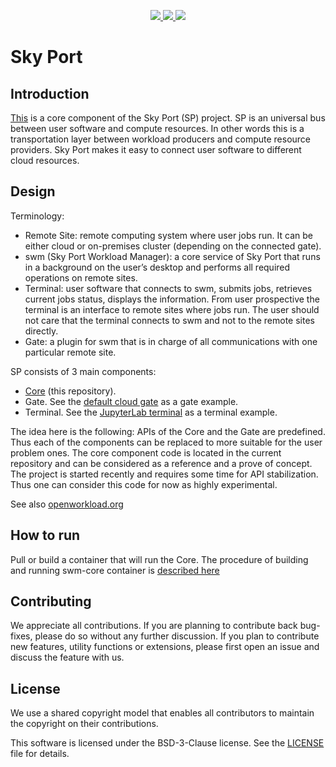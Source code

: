 <p align="center">
    <a href="https://www.erlang.org/" alt="Supported Erlang version">
        <img src="https://img.shields.io/badge/Erlang-24-green.svg" />
    </a>
    <a href="https://github.com/openworkload/swm-core/actions/workflows/erlang.yml" alt="Erlang latest CI tests result">
        <img src="https://github.com/openworkload/swm-core/actions/workflows/erlang.yml/badge.svg?event=push" />
    </a>
    <a href="https://github.com/openworkload/swm-core/blob/master/LICENSE" alt="License">
        <img src="https://img.shields.io/github/license/openworkload/swm-core" />
    </a>
</p>

Sky Port
========


## Introduction

[This](https://github.com/openworkload/swm-core) is a core component of the Sky Port (SP) project. SP is an universal bus between user software and compute resources. In other words this is a transportation layer between workload producers and compute resource providers. Sky Port makes it easy to connect user software to different cloud resources.


## Design

Terminology:

* Remote Site: remote computing system where user jobs run. It can be either cloud or on-premises cluster (depending on the connected gate).
* swm (Sky Port Workload Manager): a core service of Sky Port that runs in a background on the user’s desktop and performs all required operations on remote sites.
* Terminal: user software that connects to swm, submits jobs, retrieves current jobs status, displays the information. From user prospective the terminal is an interface to remote sites where jobs run. The user should not care that the terminal connects to swm and not to the remote sites directly.
* Gate: a plugin for swm that is in charge of all communications with one particular remote site.


SP consists of 3 main components:
   * [Core](https://github.com/openworkload/swm-core) (this repository).
   * Gate. See the [default cloud gate](https://github.com/openworkload/swm-cloud-gate) as a gate example.
   * Terminal. See the [JupyterLab terminal](https://github.com/openworkload/swm-jupyter-term) as a terminal example.

The idea here is the following: APIs of the Core and the Gate are predefined. Thus each of the components can be replaced to more suitable for the user problem ones. The core component code is located in the current repository and can be considered as a reference and a prove of concept. The project is started recently and requires some time for API stabilization. Thus one can consider this code for now as highly experimental.

See also [openworkload.org](https://openworkload.org) 

## How to run

Pull or build a container that will run the Core. The procedure of building and running swm-core container is [described here](https://github.com/openworkload/swm-core/blob/master/priv/prod/README.md) 


## Contributing

We appreciate all contributions. If you are planning to contribute back bug-fixes, please do so without any further discussion. If you plan to contribute new features, utility functions or extensions, please first open an issue and discuss the feature with us.


## License

We use a shared copyright model that enables all contributors to maintain the copyright on their contributions.

This software is licensed under the BSD-3-Clause license. See the [LICENSE](LICENSE) file for details.
